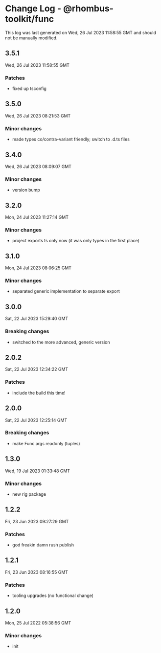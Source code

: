 # Change Log - @rhombus-toolkit/func

This log was last generated on Wed, 26 Jul 2023 11:58:55 GMT and should not be manually modified.

## 3.5.1
Wed, 26 Jul 2023 11:58:55 GMT

### Patches

- fixed up tsconfig

## 3.5.0
Wed, 26 Jul 2023 08:21:53 GMT

### Minor changes

- made types co/contra-variant friendly; switch to .d.ts files

## 3.4.0
Wed, 26 Jul 2023 08:09:07 GMT

### Minor changes

- version bump

## 3.2.0
Mon, 24 Jul 2023 11:27:14 GMT

### Minor changes

- project exports ts only now (it was only types in the first place)

## 3.1.0
Mon, 24 Jul 2023 08:06:25 GMT

### Minor changes

- separated generic implementation to separate export

## 3.0.0
Sat, 22 Jul 2023 15:29:40 GMT

### Breaking changes

- switched to the more advanced, generic version

## 2.0.2
Sat, 22 Jul 2023 12:34:22 GMT

### Patches

- include the build this time!

## 2.0.0
Sat, 22 Jul 2023 12:25:14 GMT

### Breaking changes

- make Func args readonly (tuples)

## 1.3.0
Wed, 19 Jul 2023 01:33:48 GMT

### Minor changes

- new rig package

## 1.2.2
Fri, 23 Jun 2023 09:27:29 GMT

### Patches

- god freakin damn rush publish

## 1.2.1
Fri, 23 Jun 2023 08:16:55 GMT

### Patches

- tooling upgrades (no functional change)

## 1.2.0
Mon, 25 Jul 2022 05:38:56 GMT

### Minor changes

- init

